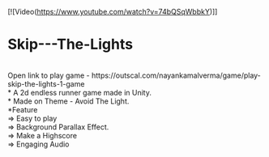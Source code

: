 [![Video(https://www.youtube.com/watch?v=74bQSqWbbkY)]]

<h1>Skip---The-Lights</h1> <br>
Open link to play game - https://outscal.com/nayankamalverma/game/play-skip-the-lights-1-game <br>
* A 2d endless runner game made in Unity.  <br>
* Made on Theme - Avoid The Light. <br>
*Feature  <br>
=> Easy to play <br>
=> Background Parallax Effect.<br>
=> Make a Highscore<br>
=> Engaging Audio<br>
